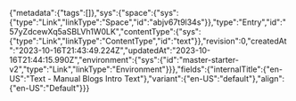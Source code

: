 {"metadata":{"tags":[]},"sys":{"space":{"sys":{"type":"Link","linkType":"Space","id":"abjv67t9l34s"}},"type":"Entry","id":"57yZdcewXq5aSBLVh1W0LK","contentType":{"sys":{"type":"Link","linkType":"ContentType","id":"text"}},"revision":0,"createdAt":"2023-10-16T21:43:49.224Z","updatedAt":"2023-10-16T21:44:15.990Z","environment":{"sys":{"id":"master-starter-v2","type":"Link","linkType":"Environment"}}},"fields":{"internalTitle":{"en-US":"Text - Manual Blogs Intro Text"},"variant":{"en-US":"default"},"align":{"en-US":"Default"}}}